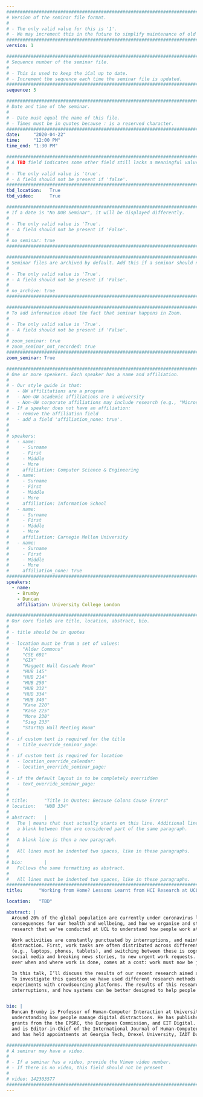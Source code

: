 ```yaml
---
################################################################################
# Version of the seminar file format.
#
# - The only valid value for this is '1'.
# - We may increment this in the future to simplify maintenance of old seminars.
################################################################################
version: 1

################################################################################
# Sequence number of the seminar file.
#
# - This is used to keep the iCal up to date.
# - Increment the sequence each time the seminar file is updated.
################################################################################
sequence: 5

################################################################################
# Date and time of the seminar.
#
# - Date must equal the name of this file.
# - Times must be in quotes because : is a reserved character.
################################################################################
date:     "2020-04-22"
time:     "12:00 PM"
time_end: "1:30 PM"

################################################################################
# A TBD field indicates some other field still lacks a meaningful value.
#
# - The only valid value is 'true'.
# - A field should not be present if 'false'.
################################################################################
tbd_location:   True
tbd_video:      True

################################################################################
# If a date is "No DUB Seminar", it will be displayed differently.
#
# - The only valid value is 'True'.
# - A field should not be present if 'False'.
#
# no_seminar: true
################################################################################

################################################################################
# Seminar files are archived by default. Add this if a seminar should not be.
#
# - The only valid value is 'True'.
# - A field should not be present if 'False'.
#
# no_archive: true
################################################################################

################################################################################
# To add information about the fact that seminar happens in Zoom.
#
# - The only valid value is 'True'.
# - A field should not be present if 'False'.
#
# zoom_seminar: true
# zoom_seminar_not_recorded: true
################################################################################
zoom_seminar: True

################################################################################
# One or more speakers. Each speaker has a name and affiliation.
#
# - Our style guide is that:
#   - UW affilitations are a program
#   - Non-UW academic affiliations are a university
#   - Non-UW corporate affiliations may include research (e.g., "Microsoft Research")
# - If a speaker does not have an affiliation:
#   - remove the affiliation field
#   - add a field 'affiliation_none: true'.
#
#
# speakers:
#   - name: 
#     - Surname
#     - First
#     - Middle
#     - More
#     affiliation: Computer Science & Engineering 
#   - name: 
#     - Surname
#     - First
#     - Middle
#     - More
#     affiliation: Information School 
#   - name: 
#     - Surname
#     - First
#     - Middle
#     - More
#     affiliation: Carnegie Mellon University 
#   - name:
#     - Surname
#     - First
#     - Middle
#     - More
#     affiliation_none: true
################################################################################
speakers:
  - name:
    - Brumby
    - Duncan
    affiliation: University College London

################################################################################
# Our core fields are title, location, abstract, bio.
#
# - title should be in quotes
#
# - location must be from a set of values:
#     "Alder Commons"
#     "CSE 691"
#     "GIX"
#     "Haggett Hall Cascade Room"
#     "HUB 145"
#     "HUB 214"
#     "HUB 250"
#     "HUB 332"
#     "HUB 334"
#     "HUB 340"
#     "Kane 220"
#     "Kane 225"
#     "More 230"
#     "Sieg 233"
#     "StartUp Hall Meeting Room"
#
# - if custom text is required for the title
#   - title_override_seminar_page:
#
# - if custom text is required for location
#   - location_override_calendar:
#   - location_override_seminar_page:
#
# - if the default layout is to be completely overridden
#   - text_override_seminar_page:
#
#
# title:      "Title in Quotes: Because Colons Cause Errors"
# location:   "HUB 334"
#
# abstract:   |
#   The | means that text actually starts on this line. Additional lines without
#   a blank between them are considered part of the same paragraph.
#
#   A blank line is then a new paragraph.
#
#   All lines must be indented two spaces, like in these paragraphs.
#
# bio:        |
#   Follows the same formatting as abstract.
#
#   All lines must be indented two spaces, like in these paragraphs.
################################################################################
title:      "Working from Home? Lessons Learnt from HCI Research at UCL"

location:   "TBD"

abstract: |
  Around 20% of the global population are currently under coronavirus lockdown and must remain at home. This crisis is having profound 
  consequences for our health and wellbeing, and how we organise and structure our daily activities. In this talk, I will discuss 
  research that we've conducted at UCL to understand how people work at home and manage distractions.

  Work activities are constantly punctuated by interruptions, and maintaining focus can be challenging. There are three main sources of 
  distraction. First, work tasks are often distributed across different applications (e.g., emails, browsers, documents) and devices 
  (e.g., laptops, phones, tablets), and switching between these is cognitively demanding. Second, new digital distractions abound, from 
  social media and breaking news stories, to new urgent work requests. Third, requirements for remote work, with greater flexibility 
  over when and where work is done, comes at a cost: work must now be juggled with other activities and obligations. 

  In this talk, I’ll discuss the results of our recent research aimed at understanding how people work at home and manage distractions. 
  To investigate this question we have used different research methods and approaches, from situated observational studies, to online 
  experiments with crowdsourcing platforms. The results of this research give insights into how people can better manage digital 
  interruptions, and how systems can be better designed to help people maintain focus. 


bio: |
  Duncan Brumby is Professor of Human-Computer Interaction at University College London (UCL). His research is concerned with 
  understanding how people manage digital distractions. He has published 75+ research articles and this research has been supported by 
  grants from the the EPSRC, the European Commission, and EIT Digital. He directs the Human-Computer Interaction MSc programme at UCL, 
  and is Editor-in-Chief of the International Journal of Human-Computer Studies. He received a PhD in Psychology from Cardiff University 
  and has held appointments at Georgia Tech, Drexel University, IADT Dun Laoghaire, University of Sussex, Microsoft Research, and PARC.

################################################################################
# A seminar may have a video.
#
# - If a seminar has a video, provide the Vimeo video number.
# - If there is no video, this field should not be present
#
# video: 142303577
################################################################################
---
```

